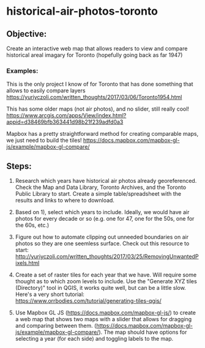 # historical-air-photos-toronto

## Objective:

Create an interactive web map that allows readers to view and compare 
historical areal imagary for Toronto (hopefully going back as far 1947)

### Examples:

This is the only project I know of for Toronto that has done something that allows to easily compare layers
https://yuriyczoli.com/written_thoughts/2017/03/06/Toronto1954.html

This has some older maps (not air photos), and no slider, still really cool!
https://www.arcgis.com/apps/View/index.html?appid=d38469bfb363441d98b21f239adfd0a3

Mapbox has a pretty straightforward method for creating comparable maps, we just need to build the tiles! https://docs.mapbox.com/mapbox-gl-js/example/mapbox-gl-compare/


## Steps:

1. Research which years have historical air photos already georeferenced. Check the Map and Data Library, Toronto Archives, and the Toronto Public Library to start. Create a simple table/spreadsheet with the results and links to where to download.

2. Based on 1), select which years to include. Ideally, we would have air photos for every decade or so (e.g. one for 47, one for the 50s, one for the 60s, etc.)

3. Figure out how to automate clipping out unneeded boundaries on air photos so they are one seemless surface. Check out this resource to start: http://yuriyczoli.com/written_thoughts/2017/03/25/RemovingUnwantedPixels.html 

4. Create a set of raster tiles for each year that we have. Will require some thought as to which zoom levels to include. Use the "Generate XYZ tiles (Directory)" tool in QGIS, it works quite well, but can be a little slow. Here's a very short tutorial: https://www.orrbodies.com/tutorial/generating-tiles-qgis/

5. Use Mapbox GL JS (https://docs.mapbox.com/mapbox-gl-js/) to create a web map that shows two maps with a slider that allows for dragging and comparing between them. (https://docs.mapbox.com/mapbox-gl-js/example/mapbox-gl-compare/). The map should have options for selecting a year (for each side) and toggling labels to the map.












